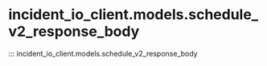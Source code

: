 # incident_io_client.models.schedule_v2_response_body

::: incident_io_client.models.schedule_v2_response_body